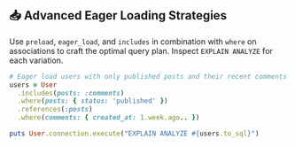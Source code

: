 ## 📥 Advanced Eager Loading Strategies
Use `preload`, `eager_load`, and `includes` in combination with `where` on associations to craft the optimal query plan. Inspect `EXPLAIN ANALYZE` for each variation.

```ruby
# Eager load users with only published posts and their recent comments
users = User
  .includes(posts: :comments)
  .where(posts: { status: 'published' })
  .references(:posts)
  .where(comments: { created_at: 1.week.ago.. })

puts User.connection.execute("EXPLAIN ANALYZE #{users.to_sql}")
```